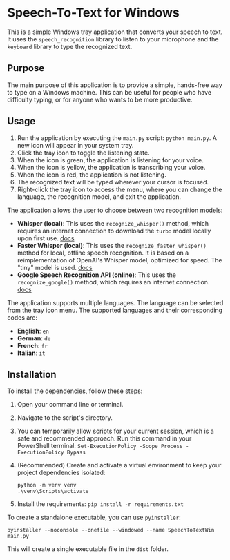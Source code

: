 # Speech-To-Text for Windows

This is a simple Windows tray application that converts your speech to text. It uses the `speech_recognition` library to listen to your microphone and the `keyboard` library to type the recognized text.

## Purpose

The main purpose of this application is to provide a simple, hands-free way to type on a Windows machine. This can be useful for people who have difficulty typing, or for anyone who wants to be more productive.

## Usage

1. Run the application by executing the `main.py` script: `python main.py`. A new icon will appear in your system tray.
2. Click the tray icon to toggle the listening state.
3. When the icon is green, the application is listening for your voice.
4. When the icon is yellow, the application is transcribing your voice.
5. When the icon is red, the application is not listening.
6. The recognized text will be typed wherever your cursor is focused.
7. Right-click the tray icon to access the menu, where you can change the language, the recognition model, and exit the application.

The application allows the user to choose between two recognition models:

- **Whisper (local)**: This uses the `recognize_whisper()` method, which requires an internet connection to download the `turbo` model locally upon first use. [docs](https://raw.githubusercontent.com/openai/whisper/refs/heads/main/README.md)
- **Faster Whisper (local)**: This uses the `recognize_faster_whisper()` method for local, offline speech recognition. It is based on a reimplementation of OpenAI's Whisper model, optimized for speed. The "tiny" model is used. [docs](https://raw.githubusercontent.com/SYSTRAN/faster-whisper/refs/heads/master/README.md)
- **Google Speech Recognition API (online)**: This uses the `recognize_google()` method, which requires an internet connection. [docs](https://cloud.google.com/speech-to-text/docs/reference/rest)

The application supports multiple languages. The language can be selected from the tray icon menu. The supported languages and their corresponding codes are:

- **English**: `en`
- **German**: `de`
- **French**: `fr`
- **Italian**: `it`

## Installation

To install the dependencies, follow these steps:

1. Open your command line or terminal.
2. Navigate to the script's directory.
3. You can temporarily allow scripts for your current session, which is a safe and recommended approach. Run this command in your PowerShell terminal:
   `Set-ExecutionPolicy -Scope Process -ExecutionPolicy Bypass`
4. (Recommended) Create and activate a virtual environment to keep your project dependencies isolated:

   ```
   python -m venv venv
   .\venv\Scripts\activate
   ```

5. Install the requirements: `pip install -r requirements.txt`

To create a standalone executable, you can use `pyinstaller`:

```
pyinstaller --noconsole --onefile --windowed --name SpeechToTextWin main.py
```

This will create a single executable file in the `dist` folder.
